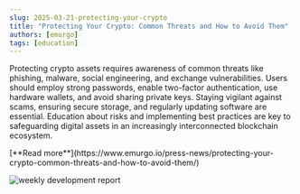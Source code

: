 ```yaml
---
slug: 2025-03-21-protecting-your-crypto
title: "Protecting Your Crypto: Common Threats and How to Avoid Them"
authors: [emurgo]
tags: [education]
---
```


Protecting crypto assets requires awareness of common threats like phishing, malware, social engineering, and exchange vulnerabilities. Users should employ strong passwords, enable two-factor authentication, use hardware wallets, and avoid sharing private keys. Staying vigilant against scams, ensuring secure storage, and regularly updating software are essential. Education about risks and implementing best practices are key to safeguarding digital assets in an increasingly interconnected blockchain ecosystem.

<div style={{ textAlign: 'right' }}>
 [**Read more**](https://www.emurgo.io/press-news/protecting-your-crypto-common-threats-and-how-to-avoid-them/) 
</div>

 ![weekly development report](./banner.avif)

